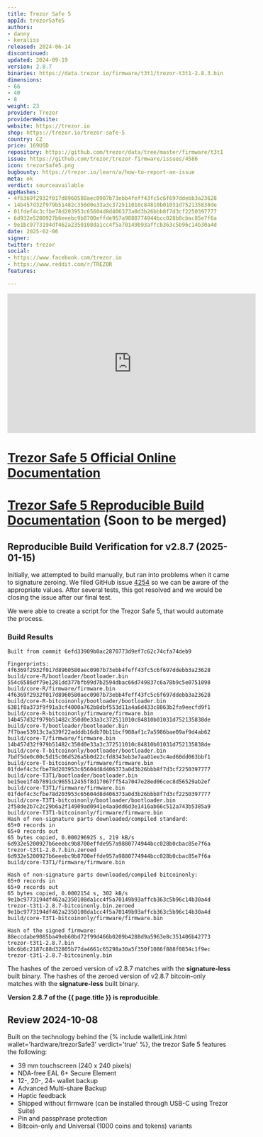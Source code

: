 ```yaml
---
title: Trezor Safe 5
appId: trezorSafe5
authors:
- danny
- keraliss
released: 2024-06-14
discontinued: 
updated: 2024-09-19
version: 2.8.7
binaries: https://data.trezor.io/firmware/t3t1/trezor-t3t1-2.8.3.bin
dimensions:
- 66
- 40
- 8
weight: 23
provider: Trezor
providerWebsite: 
website: https://trezor.io
shop: https://trezor.io/trezor-safe-5
country: CZ
price: 169USD
repository: https://github.com/trezor/data/tree/master/firmware/t3t1
issue: https://github.com/trezor/trezor-firmware/issues/4586
icon: trezorSafe5.png
bugbounty: https://trezor.io/learn/a/how-to-report-an-issue
meta: ok
verdict: sourceavailable
appHashes:
- 4f6369f2932f017d8960580aec0907b73ebb4feff43fc5c6f697ddebb3a23628
- 14b457d32f979b51482c350d0e33a3c372511010c84810b01031d752135838de
- 01fdef4c3cfbe78d203953c65604d8d406373a0d3b26bbb8f7d3cf2250397777
- 6d932e5200927b6eeebc9b8700effde957a9880774944bcc028b0cbac85e7f6a
- 9e1bc9773194df462a2350108da1cc4f5a70149b93affcb363c5b96c14b30a4d
date: 2025-02-06
signer: 
twitter: trezor
social:
- https://www.facebook.com/trezor.io
- https://www.reddit.com/r/TREZOR
features: 

---
```


<iframe width="560" height="315" src="https://www.youtube.com/embed/1EVzbNPn6bc?si=vv88okupfrEmtEff" title="YouTube video player" frameborder="0" allow="accelerometer; autoplay; clipboard-write; encrypted-media; gyroscope; picture-in-picture; web-share" referrerpolicy="strict-origin-when-cross-origin" allowfullscreen></iframe>

# [Trezor Safe 5 Official Online Documentation](https://trezor.io/learn/a/get-started-with-the-trezor-safe-5)
# [Trezor Safe 5 Reproducible Build Documentation](https://github.com/trezor/trezor-firmware/blob/d5f2ea48feebeb4c8f7abc98392f64f23b8d9dba/docs/common/reproducible-build.md) (Soon to be merged)

## Reproducible Build Verification for v2.8.7 (2025-01-15)

Initially, we attempted to build manually, but ran into problems when it came to signature zeroing. We filed GitHub issue [4254](https://github.com/trezor/trezor-firmware/issues/4254) so we can be aware of the appropriate values. After several tests, this got resolved and we would be closing the issue after our final test. 

We were able to create a script for the Trezor Safe 5, that would automate the process.

### Build Results

```
Built from commit 6efd33909b0ac2870773d9ef7c62c74cfa74deb9

Fingerprints:
4f6369f2932f017d8960580aec0907b73ebb4feff43fc5c6f697ddebb3a23628 build/core-R/bootloader/bootloader.bin
554c6586df79e1281dd377bfb99d7b2594dbac66d749837c6a78b9c5e0751098 build/core-R/firmware/firmware.bin
4f6369f2932f017d8960580aec0907b73ebb4feff43fc5c6f697ddebb3a23628 build/core-R-bitcoinonly/bootloader/bootloader.bin
6381f8a373f9f91a3cf4000a762b8dbf553d11a4a6d433c8863b2fa9eecfd9f1 build/core-R-bitcoinonly/firmware/firmware.bin
14b457d32f979b51482c350d0e33a3c372511010c84810b01031d752135838de build/core-T/bootloader/bootloader.bin
7f7bae53913c3a339f22adddb16db70b11bcf908af1c7a5986bae09af9d4ab62 build/core-T/firmware/firmware.bin
14b457d32f979b51482c350d0e33a3c372511010c84810b01031d752135838de build/core-T-bitcoinonly/bootloader/bootloader.bin
7bdf5de0c00c5d15c06d526a5b0d22cfd8343eb3e7aa01ee3c4ed60dd063bbf1 build/core-T-bitcoinonly/firmware/firmware.bin
01fdef4c3cfbe78d203953c65604d8d406373a0d3b26bbb8f7d3cf2250397777 build/core-T3T1/bootloader/bootloader.bin
be15ee1f4b7891dc965512455f8d17067ff54a7047e28ed06cec8d56529ab2ef build/core-T3T1/firmware/firmware.bin
01fdef4c3cfbe78d203953c65604d8d406373a0d3b26bbb8f7d3cf2250397777 build/core-T3T1-bitcoinonly/bootloader/bootloader.bin
2f58de2b7c2c29b6a2f14909ad0941e4aa9dd6d3e1416ab66c512a743b5385a9 build/core-T3T1-bitcoinonly/firmware/firmware.bin
Hash of non-signature parts downloaded/compiled standard:
65+0 records in
65+0 records out
65 bytes copied, 0.000296925 s, 219 kB/s
6d932e5200927b6eeebc9b8700effde957a9880774944bcc028b0cbac85e7f6a  trezor-t3t1-2.8.7.bin.zeroed
6d932e5200927b6eeebc9b8700effde957a9880774944bcc028b0cbac85e7f6a  build/core-T3T1/firmware/firmware.bin

Hash of non-signature parts downloaded/compiled bitcoinonly:
65+0 records in
65+0 records out
65 bytes copied, 0.0002154 s, 302 kB/s
9e1bc9773194df462a2350108da1cc4f5a70149b93affcb363c5b96c14b30a4d  trezor-t3t1-2.8.7-bitcoinonly.bin.zeroed
9e1bc9773194df462a2350108da1cc4f5a70149b93affcb363c5b96c14b30a4d  build/core-T3T1-bitcoinonly/firmware/firmware.bin

Hash of the signed firmware:
88eccdabe9085ba49eb60bd72f99d466b0209b4288d9a5963e8c351406b42773  trezor-t3t1-2.8.7.bin
b8c6b6c2187c88d32805b77da4661c65298a30a5f350f1086f888f0854c1f9ec  trezor-t3t1-2.8.7-bitcoinonly.bin
```

The hashes of the zeroed version of v2.8.7 matches with the **signature-less** built binary.
The hashes of the zeroed version of v2.8.7 bitcoin-only matches with the **signature-less** built binary.

**Version 2.8.7 of the {{ page.title }} is reproducible**.


## Review 2024-10-08

Built on the technology behind the {% include walletLink.html wallet='hardware/trezorSafe3' verdict='true' %}, the trezor Safe 5 features the following: 

- 39 mm touchscreen (240 x 240 pixels)
- NDA-free EAL 6+ Secure Element
- 12-, 20-, 24- wallet backup
- Advanced Multi-share Backup
- Haptic feedback
- Shipped without firmware (can be installed through USB-C using Trezor Suite)  
- Pin and passphrase protection
- Bitcoin-only and Universal (1000 coins and tokens) variants
